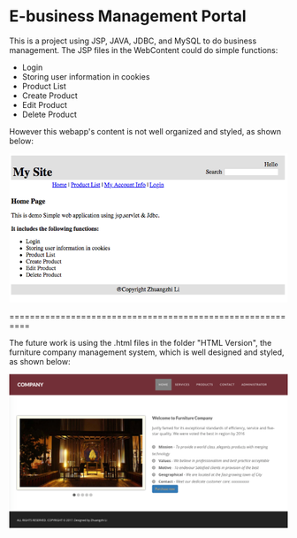 # E-business Management Portal
This is a project using JSP, JAVA, JDBC, and MySQL to do business management. The JSP files in the WebContent could do simple functions:
- Login
- Storing user information in cookies
- Product List
- Create Product
- Edit Product
- Delete Product

However this webapp's content is not well organized and styled, as shown below:

![ScreenShot](https://github.com/lzzsmile/E-business-Management-Portal/blob/master/image/version_1.png)

==========================================================

The future work is using the .html files in the folder "HTML Version", the furniture company management system, which is well designed and styled, as shown below:

![ScreenShot](https://github.com/lzzsmile/E-business-Management-Portal/blob/master/image/version.png)
